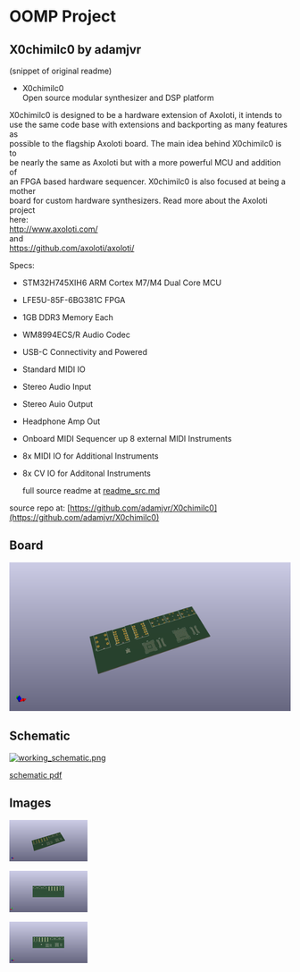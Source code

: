 # OOMP Project  
## X0chimilc0  by adamjvr  
  
(snippet of original readme)  
  
- X0chimilc0  
Open source modular synthesizer and DSP platform  
  
X0chimilc0 is designed to be a hardware extension of Axoloti, it intends to  
use the same code base with extensions and backporting as many features as  
possible to the flagship Axoloti board. The main idea behind X0chimilc0 is to  
be nearly the same as Axoloti but with a more powerful MCU and addition of  
an FPGA based hardware sequencer. X0chimilc0 is also focused at being a mother  
board for custom hardware synthesizers. Read more about the Axoloti project  
here:  
http://www.axoloti.com/  
and  
https://github.com/axoloti/axoloti/  
  
Specs:  
- STM32H745XIH6 ARM Cortex M7/M4 Dual Core MCU  
- LFE5U-85F-6BG381C FPGA  
- 1GB DDR3 Memory Each  
- WM8994ECS/R Audio Codec  
- USB-C Connectivity and Powered  
- Standard MIDI IO  
- Stereo Audio Input  
- Stereo Auio Output  
- Headphone Amp Out  
- Onboard MIDI Sequencer up 8 external MIDI Instruments  
- 8x MIDI IO for Additional Instruments  
- 8x CV IO for Additonal Instruments  
  
  full source readme at [readme_src.md](readme_src.md)  
  
source repo at: [https://github.com/adamjvr/X0chimilc0](https://github.com/adamjvr/X0chimilc0)  
## Board  
  
[![working_3d.png](working_3d_600.png)](working_3d.png)  
## Schematic  
  
[![working_schematic.png](working_schematic_600.png)](working_schematic.png)  
  
[schematic pdf](working_schematic.pdf)  
## Images  
  
[![working_3d.png](working_3d_140.png)](working_3d.png)  
  
[![working_3d_back.png](working_3d_back_140.png)](working_3d_back.png)  
  
[![working_3d_front.png](working_3d_front_140.png)](working_3d_front.png)  
